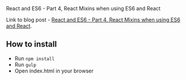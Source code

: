 
React and ES6 - Part 4, React Mixins when using ES6 and React

Link to blog post - [React and ES6 - Part 4, React Mixins when using ES6 and React](http://yiqizhongchuang.cn/react-and-es6-part-4-react-mixins-when-using-es6-and-react).

## How to install

* Run `npm install`
* Run `gulp`
* Open index.html in your browser

